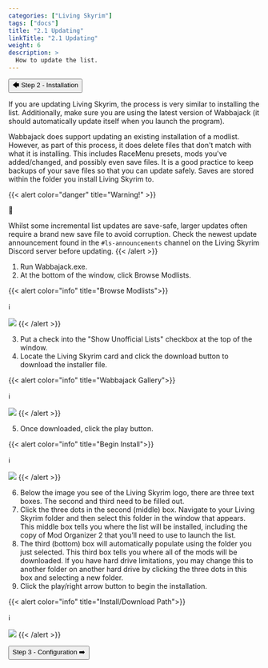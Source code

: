 ```yaml
---
categories: ["Living Skyrim"]
tags: ["docs"] 
title: "2.1 Updating"
linkTitle: "2.1 Updating"
weight: 6
description: >
  How to update the list.
---
```


<button onclick="window.location.href='https://beta.fgsmodlists.com/docs/living-skyrim/step-2-installation/';" class="btn btn-primary">🡄 Step 2 - Installation</button>

If you are updating Living Skyrim, the process is very similar to installing the list. Additionally, make sure you are using the latest version of Wabbajack (it should automatically update itself when you launch the program).

Wabbajack does support updating an existing installation of a modlist. However, as part of this process, it does delete files that don't match with what it is installing. This includes RaceMenu presets, mods you've added/changed, and possibly even save files. It is a good practice to keep backups of your save files so that you can update safely. Saves are stored within the folder you install Living Skyrim to.

{{< alert color="danger" title="Warning!" >}}
<div class="alert-icon">🛑</div>

Whilst some incremental list updates are save-safe, larger updates often require a brand new save file to avoid corruption. Check the newest update announcement found in the `#ls-announcements` channel on the Living Skyrim Discord server before updating.
{{< /alert >}}

1. Run Wabbajack.exe.
2. At the bottom of the window, click Browse Modlists.

{{< alert color="info" title="Browse Modlists">}}
<div class="alert-icon">ℹ️</div>

![](https://i.imgur.com/lY0vh3P.png)
{{< /alert >}}

3. Put a check into the "Show Unofficial Lists" checkbox at the top of the window.
4. Locate the Living Skyrim card and click the download button to download the installer file.

{{< alert color="info" title="Wabbajack Gallery">}}
<div class="alert-icon">ℹ️</div>

![](https://i.imgur.com/tkFNyGI.png)
{{< /alert >}}

5. Once downloaded, click the play button.

{{< alert color="info" title="Begin Install">}}
<div class="alert-icon">ℹ️</div>

![](https://i.imgur.com/8cXvQ3v.png)
{{< /alert >}}

6. Below the image you see of the Living Skyrim logo, there are three text boxes. The second and third need to be filled out.
7. Click the three dots in the second (middle) box. Navigate to your Living Skyrim folder and then select this folder in the window that appears. This middle box tells you where the list will be installed, including the copy of Mod Organizer 2 that you’ll need to use to launch the list.
8. The third (bottom) box will automatically populate using the folder you just selected. This third box tells you where all of the mods will be downloaded. If you have hard drive limitations, you may change this to another folder on another hard drive by clicking the three dots in this box and selecting a new folder.
9.  Click the play/right arrow button to begin the installation.

{{< alert color="info" title="Install/Download Path">}}
<div class="alert-icon">ℹ️</div>

![](https://i.imgur.com/gwW0jF1.png)
{{< /alert >}}

<button onclick="window.location.href='https://beta.fgsmodlists.com/docs/living-skyrim/step-3-configuration/';" class="btn btn-primary">Step 3 - Configuration ➡️</button>